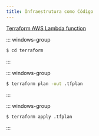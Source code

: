 ```yaml
---
title: Infraestrutura como Código
---
```


[Terraform AWS Lambda function](https://registry.terraform.io/providers/hashicorp/aws/latest/docs/resources/lambda_function)


::: windows-group

```sh [shell]
$ cd terraform
```

:::

::: windows-group

```sh [shell]
$ terraform plan -out .tfplan
```

:::

::: windows-group

```sh [shell]
$ terraform apply .tfplan
```

:::
